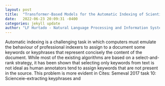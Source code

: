 ```yaml
---
layout: post
title:  "Transformer-Based Models for the Automatic Indexing of Scientific Documents in French"
date:   2022-06-23 20:09:31 -0400
categories: jekyll update
author: "LF Hurtado - Natural Language Processing and Information Systems , 2022"
---
```

Automatic indexing is a challenging task in which computers must emulate the behaviour of professional indexers to assign to a document some keywords or keyphrases that represent concisely the content of the document. While most of the existing algorithms are based on a select-and-rank strategy, it has been shown that selecting only keywords from text is not ideal as human annotators tend to assign keywords that are not present in the source. This problem is more evident in  Cites: Semeval 2017 task 10: Scienceie-extracting keyphrases and